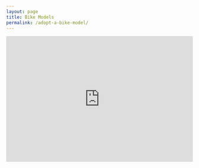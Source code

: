 ```yaml
---
layout: page
title: Bike Models
permalink: /adopt-a-bike-model/
---
```



<iframe src="http://bl.ocks.org/cgerson/raw/fd920636435924889cc2/" width="100%" height="340" seamless frameBorder="0" scrolling="no"></iframe>
